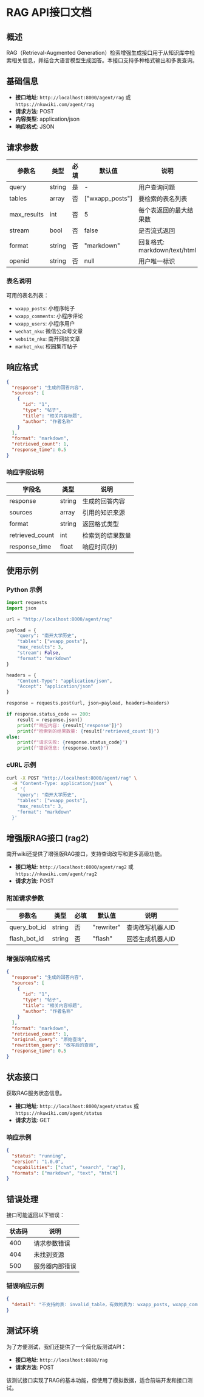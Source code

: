 # RAG API接口文档

## 概述

RAG（Retrieval-Augmented Generation）检索增强生成接口用于从知识库中检索相关信息，并结合大语言模型生成回答。本接口支持多种格式输出和多表查询。

## 基础信息

- **接口地址**: `http://localhost:8000/agent/rag` 或 `https://nkuwiki.com/agent/rag`
- **请求方法**: POST
- **内容类型**: application/json
- **响应格式**: JSON

## 请求参数

| 参数名 | 类型 | 必填 | 默认值 | 说明 |
|-------|------|------|--------|------|
| query | string | 是 | - | 用户查询问题 |
| tables | array | 否 | ["wxapp_posts"] | 要检索的表名列表 |
| max_results | int | 否 | 5 | 每个表返回的最大结果数 |
| stream | bool | 否 | false | 是否流式返回 |
| format | string | 否 | "markdown" | 回复格式: markdown/text/html |
| openid | string | 否 | null | 用户唯一标识 |

### 表名说明

可用的表名列表：
- `wxapp_posts`: 小程序帖子
- `wxapp_comments`: 小程序评论
- `wxapp_users`: 小程序用户
- `wechat_nku`: 微信公众号文章
- `website_nku`: 南开网站文章
- `market_nku`: 校园集市帖子

## 响应格式

```json
{
  "response": "生成的回答内容",
  "sources": [
    {
      "id": "1",
      "type": "帖子",
      "title": "相关内容标题",
      "author": "作者名称"
    }
  ],
  "format": "markdown",
  "retrieved_count": 1,
  "response_time": 0.5
}
```

### 响应字段说明

| 字段名 | 类型 | 说明 |
|-------|------|------|
| response | string | 生成的回答内容 |
| sources | array | 引用的知识来源 |
| format | string | 返回格式类型 |
| retrieved_count | int | 检索到的结果数量 |
| response_time | float | 响应时间(秒) |

## 使用示例

### Python 示例

```python
import requests
import json

url = "http://localhost:8000/agent/rag"

payload = {
    "query": "南开大学历史",
    "tables": ["wxapp_posts"],
    "max_results": 3,
    "stream": False,
    "format": "markdown"
}

headers = {
    "Content-Type": "application/json",
    "Accept": "application/json"
}

response = requests.post(url, json=payload, headers=headers)

if response.status_code == 200:
    result = response.json()
    print(f"响应内容: {result['response']}")
    print(f"检索到的结果数量: {result['retrieved_count']}")
else:
    print(f"请求失败: {response.status_code}")
    print(f"错误信息: {response.text}")
```

### cURL 示例

```bash
curl -X POST "http://localhost:8000/agent/rag" \
  -H "Content-Type: application/json" \
  -d '{
    "query": "南开大学历史",
    "tables": ["wxapp_posts"],
    "max_results": 3,
    "format": "markdown"
  }'
```

## 增强版RAG接口 (rag2)

南开wiki还提供了增强版RAG接口，支持查询改写和更多高级功能。

- **接口地址**: `http://localhost:8000/agent/rag2` 或 `https://nkuwiki.com/agent/rag2`
- **请求方法**: POST

### 附加请求参数

| 参数名 | 类型 | 必填 | 默认值 | 说明 |
|-------|------|------|--------|------|
| query_bot_id | string | 否 | "rewriter" | 查询改写机器人ID |
| flash_bot_id | string | 否 | "flash" | 回答生成机器人ID |

### 增强版响应格式

```json
{
  "response": "生成的回答内容",
  "sources": [
    {
      "id": "1",
      "type": "帖子",
      "title": "相关内容标题",
      "author": "作者名称"
    }
  ],
  "format": "markdown",
  "retrieved_count": 1,
  "original_query": "原始查询",
  "rewritten_query": "改写后的查询",
  "response_time": 0.5
}
```

## 状态接口

获取RAG服务状态信息。

- **接口地址**: `http://localhost:8000/agent/status` 或 `https://nkuwiki.com/agent/status`
- **请求方法**: GET

### 响应示例

```json
{
  "status": "running",
  "version": "1.0.0",
  "capabilities": ["chat", "search", "rag"],
  "formats": ["markdown", "text", "html"]
}
```

## 错误处理

接口可能返回以下错误：

| 状态码 | 说明 |
|-------|------|
| 400 | 请求参数错误 |
| 404 | 未找到资源 |
| 500 | 服务器内部错误 |

### 错误响应示例

```json
{
  "detail": "不支持的表: invalid_table，有效的表为: wxapp_posts, wxapp_comments, wxapp_users, wechat_nku, website_nku, market_nku"
}
```

## 测试环境

为了方便测试，我们还提供了一个简化版测试API：

- **接口地址**: `http://localhost:8888/rag`
- **请求方法**: POST

该测试接口实现了RAG的基本功能，但使用了模拟数据，适合前端开发和接口测试。 
